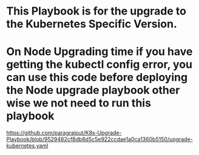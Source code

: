 # This Playbook is for the upgrade to the Kubernetes Specific Version.

# On Node Upgrading time if you have getting the kubectl config error, you can use this code before deploying the Node upgrade playbook other wise we not need to run this playbook

https://github.com/paragrajput/K8s-Upgrade-Playbook/blob/9529482cf8db8d5c5e922ccdae1a0ca1360b5150/upgrade-kubernetes.yaml
